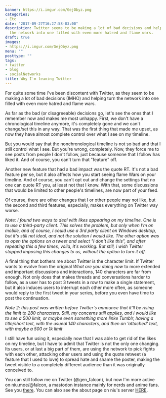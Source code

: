 ```yaml
---
banner: https://i.imgur.com/GejObyz.png
categories:
- Etc
date: "2017-09-27T16:27:58-03:00"
description: Twitter seems to be making a lot of bad decisions and helping turning
  the network into one filled with even more hatred and flame wars.
draft: true
images:
- https://i.imgur.com/GejObyz.png
menu: ""
posttype: ""
tags:
- twitter
- blog
- socialNetworks
title: Why I'm leaving Twitter
---
```


For quite some time I've been discontent with Twitter, as they seem to be making a lot of bad decisions (IMHO) and helping turn the network into one filled with even more hatred and flame wars.

<!--more-->

As far as the bad (or disagreeable) decisions go, let's see the ones that I remember now and makes me most unhappy. First, we don't have a chronological timeline anymore, it's completely gone and we can't change/set this in any way. That was the first thing that made me upset, as now they have almost complete control over what I see on my timeline.

But you would say that the nonchronological timeline is not so bad and that I still control what I see. But you're wrong, completely. Now, they force me to see posts from people I don't follow, just because someone that I follow has liked it. And of course, you can't turn that "feature" off.

Another new feature that had a bad impact was the quote RT. It's not a bad feature per se, but it also affects how you start seeing flame Wars on your timeline. And of course, you can't opt out and change the settings that no one can quote RT you,  at least not that I know. With that, some discussions that would be limited to other people's timelines, are now part of your feed.

Of course, there are other changes that I or other people may not like, but the second and third features, especially, makes everything on Twitter way worse.

_Note: I found two ways to deal with likes appearing on my timeline. One is to use a third-party client. This solves the problem, but only when I'm on mobile, and of course, I could use a 3rd party client on Windows desktop, but it's still not ideal, and not the solution I would like. The other option was to open the options on a tweet and select "I don't like this", and after repeating this a few times, voila, it's working. But still, I wish Twitter stopped imposing this changes to us, without the option to turn it off._

A final thing that bothers me about Twitter is the character limit. If Twitter wants to evolve from the original *What are you doing now* to more extended and important discussions and interactions, 140 characters are far from enough. Not only does that makes threads and conversations harder to follow, as a user has to post 3 tweets in a row to make a single statement, but it also induces users to interrupt each other more often, as someone would reply to the first tweet in your series, before you even have time to post the continuation.

_Note 2: this post was written before Twitter's announce that it'll be rising the limit to 280 characters. Still, my concerns still applies, and I would like to see a 500 limit, or maybe even something more linke Tumblr, having a title/short text, with the usueal 140 characters, and then an 'attached' text, with maybe a 500 or 1k limit_

I still have fun using it, especially now that I was able to get rid of the likes on my timeline, but I have to admit that Twitter is not the only one changing. Its users, or at last a big part of them, are using the network to pick fights with each other, attacking other users and using the quote retweet (a feature that I used to love) to spread hate and shame the poster, making the tweet visible to a completely different audience than it was originally conceived to.

You can still follow me on Twitter (@gen_falcon), but now I'm more active on niu.moe/@falcon, a mastodon instance mainly for nerds and anime fans. See you [there](niu.moe/@falcon). You can also see the about page on niu's server [HERE](https://niu.moe/about/more).
